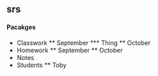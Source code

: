 ## srs ##

#### Pacakges ####

* Classwork
** September
*** Thing
** October
* Homework
** September 
** October
* Notes
* Students
** Toby
